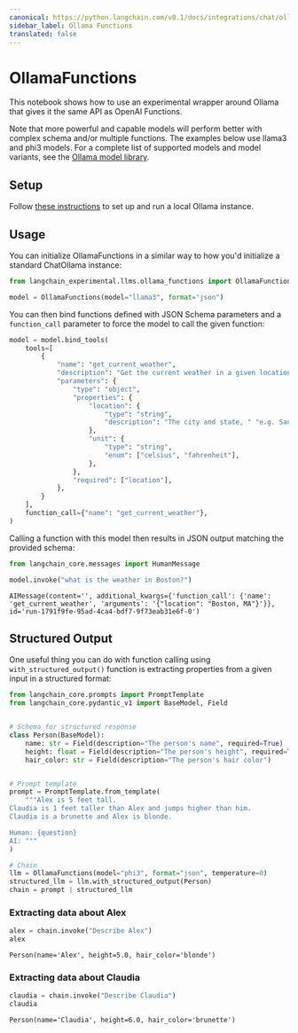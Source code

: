 ```yaml
---
canonical: https://python.langchain.com/v0.1/docs/integrations/chat/ollama_functions
sidebar_label: Ollama Functions
translated: false
---
```


# OllamaFunctions

This notebook shows how to use an experimental wrapper around Ollama that gives it the same API as OpenAI Functions.

Note that more powerful and capable models will perform better with complex schema and/or multiple functions. The examples below use llama3 and phi3 models.
For a complete list of supported models and model variants, see the [Ollama model library](https://ollama.ai/library).

## Setup

Follow [these instructions](https://github.com/jmorganca/ollama) to set up and run a local Ollama instance.

## Usage

You can initialize OllamaFunctions in a similar way to how you'd initialize a standard ChatOllama instance:

```python
from langchain_experimental.llms.ollama_functions import OllamaFunctions

model = OllamaFunctions(model="llama3", format="json")
```

You can then bind functions defined with JSON Schema parameters and a `function_call` parameter to force the model to call the given function:

```python
model = model.bind_tools(
    tools=[
        {
            "name": "get_current_weather",
            "description": "Get the current weather in a given location",
            "parameters": {
                "type": "object",
                "properties": {
                    "location": {
                        "type": "string",
                        "description": "The city and state, " "e.g. San Francisco, CA",
                    },
                    "unit": {
                        "type": "string",
                        "enum": ["celsius", "fahrenheit"],
                    },
                },
                "required": ["location"],
            },
        }
    ],
    function_call={"name": "get_current_weather"},
)
```

Calling a function with this model then results in JSON output matching the provided schema:

```python
from langchain_core.messages import HumanMessage

model.invoke("what is the weather in Boston?")
```

```output
AIMessage(content='', additional_kwargs={'function_call': {'name': 'get_current_weather', 'arguments': '{"location": "Boston, MA"}'}}, id='run-1791f9fe-95ad-4ca4-bdf7-9f73eab31e6f-0')
```

## Structured Output

One useful thing you can do with function calling using `with_structured_output()` function is extracting properties from a given input in a structured format:

```python
from langchain_core.prompts import PromptTemplate
from langchain_core.pydantic_v1 import BaseModel, Field


# Schema for structured response
class Person(BaseModel):
    name: str = Field(description="The person's name", required=True)
    height: float = Field(description="The person's height", required=True)
    hair_color: str = Field(description="The person's hair color")


# Prompt template
prompt = PromptTemplate.from_template(
    """Alex is 5 feet tall.
Claudia is 1 feet taller than Alex and jumps higher than him.
Claudia is a brunette and Alex is blonde.

Human: {question}
AI: """
)

# Chain
llm = OllamaFunctions(model="phi3", format="json", temperature=0)
structured_llm = llm.with_structured_output(Person)
chain = prompt | structured_llm
```

### Extracting data about Alex

```python
alex = chain.invoke("Describe Alex")
alex
```

```output
Person(name='Alex', height=5.0, hair_color='blonde')
```

### Extracting data about Claudia

```python
claudia = chain.invoke("Describe Claudia")
claudia
```

```output
Person(name='Claudia', height=6.0, hair_color='brunette')
```